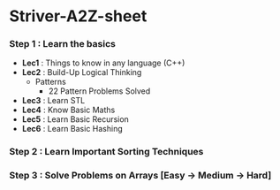 # Striver-A2Z-sheet
### Step 1 : Learn the basics  
- **Lec1** : Things to know in any language (C++)
- **Lec2** : Build-Up Logical Thinking  
  - Patterns  
    - 22 Pattern Problems Solved
- **Lec3** : Learn STL
- **Lec4** : Know Basic Maths
- **Lec5** : Learn Basic Recursion
- **Lec6** : Learn Basic Hashing

### Step 2 : Learn Important Sorting Techniques

### Step 3 : Solve Problems on Arrays [Easy → Medium → Hard]
